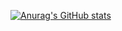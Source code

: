 [![Anurag's GitHub stats](https://github-readme-stats.vercel.app/api?username=apogadaev&show_icons=true&theme=transparent&count_private=true&hide=stars)](https://github.com/anuraghazra/github-readme-stats)
